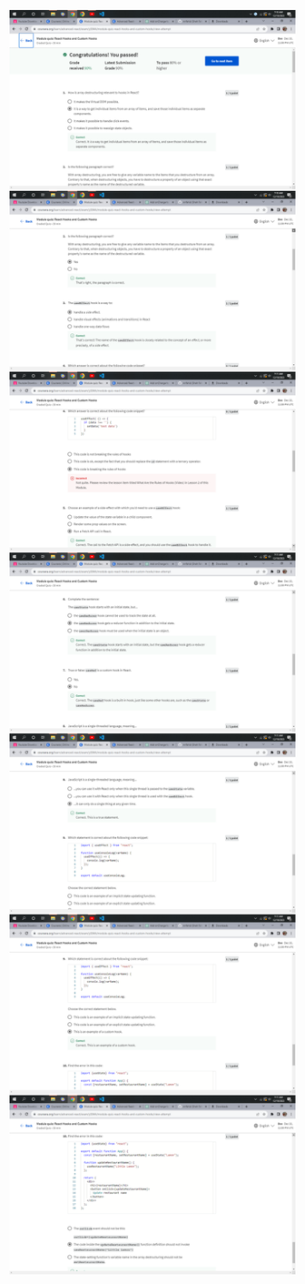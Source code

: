 ![](./Screenshot%20(33).png)
![](./Screenshot%20(34).png)
![](./Screenshot%20(35).png)
![](./Screenshot%20(36).png)
![](./Screenshot%20(37).png)
![](./Screenshot%20(38).png)
![](./Screenshot%20(39).png)
